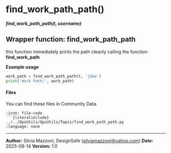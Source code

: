 # find_work_path_path()
***find_work_path_path(t, username)***

## Wrapper function: find_work_path_path
this function immediately prints the path cleanly calling the function **find_work_path**


**Example usage**

```python
work_path = find_work_path_path(t, 'jdoe')
print('Work Path:', work_path)
```

#### Files
You can find these files in Community Data.

```{dropdown} find_work_path_path.py
:icon: file-code
```{literalinclude} ../../OpsUtils/OpsUtils/Tapis/find_work_path_path.py
:language: none
```


---

**Author:** Silvia Mazzoni, DesignSafe (silviamazzoni@yahoo.com)
**Date:** 2025-08-14
**Version:** 1.0